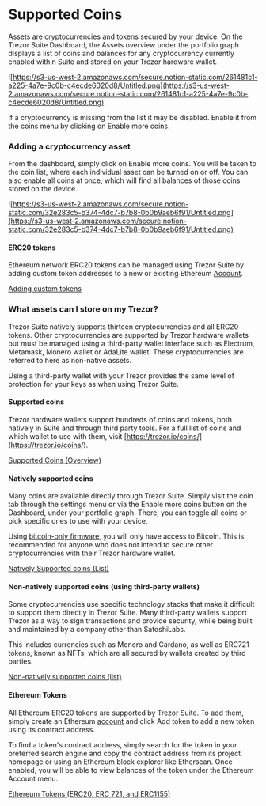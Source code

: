 # Supported Coins

Assets are cryptocurrencies and tokens secured by your device. On the Trezor Suite Dashboard, the Assets overview under the portfolio graph displays a list of coins and balances for any cryptocurrency currently enabled within Suite and stored on your Trezor hardware wallet.

![https://s3-us-west-2.amazonaws.com/secure.notion-static.com/261481c1-a225-4a7e-9c0b-c4ecde6020d8/Untitled.png](https://s3-us-west-2.amazonaws.com/secure.notion-static.com/261481c1-a225-4a7e-9c0b-c4ecde6020d8/Untitled.png)

If a cryptocurrency is missing from the list it may be disabled. Enable it from the coins menu by clicking on Enable more coins.

### Adding a cryptocurrency asset

From the dashboard, simply click on Enable more coins. You will be taken to the coin list, where each individual asset can be turned on or off. You can also enable all coins at once, which will find all balances of those coins stored on the device.

![https://s3-us-west-2.amazonaws.com/secure.notion-static.com/32e283c5-b374-4dc7-b7b8-0b0b9aeb6f91/Untitled.png](https://s3-us-west-2.amazonaws.com/secure.notion-static.com/32e283c5-b374-4dc7-b7b8-0b0b9aeb6f91/Untitled.png)

#### ERC20 tokens

Ethereum network ERC20 tokens can be managed using Trezor Suite by adding custom token addresses to a new or existing Ethereum [Account](https://www.notion.so/Accounts-60adc181cc424c90877650768cb8053d).

[Adding custom tokens](https://www.notion.so/Adding-custom-tokens-1926b51f567e4fc5a0f0eea91876cbdb)

### What assets can I store on my Trezor?

Trezor Suite natively supports thirteen cryptocurrencies and all ERC20 tokens. Other cryptocurrencies are supported by Trezor hardware wallets but must be managed using a third-party wallet interface such as Electrum, Metamask, Monero wallet or AdaLite wallet. These cryptocurrencies are referred to here as non-native assets.

Using a third-party wallet with your Trezor provides the same level of protection for your keys as when using Trezor Suite.

#### Supported coins

Trezor hardware wallets support hundreds of coins and tokens, both natively in Suite and through third party tools. For a full list of coins and which wallet to use with them, visit [https://trezor.io/coins/](https://trezor.io/coins/).

[Supported Coins \(Overview\)](https://www.notion.so/Supported-Coins-Overview-2e060d1d74204c81997b533106b89b1e)

#### Natively supported coins

Many coins are available directly through Trezor Suite. Simply visit the coin tab through the settings menu or via the Enable more coins button on the Dashboard, under your portfolio graph. There, you can toggle all coins or pick specific ones to use with your device.

Using [bitcoin-only firmware](https://shop.trezor.io/btc-only/), you will only have access to Bitcoin. This is recommended for anyone who does not intend to secure other cryptocurrencies with their Trezor hardware wallet.

[Natively Supported coins \(List\)](https://www.notion.so/Natively-Supported-coins-List-9f47fa6526b944eaa28a6201a2d5131b)

#### Non-natively supported coins \(using third-party wallets\)

Some cryptocurrencies use specific technology stacks that make it difficult to support them directly in Trezor Suite. Many third-party wallets support Trezor as a way to sign transactions and provide security, while being built and maintained by a company other than SatoshiLabs.

This includes currencies such as Monero and Cardano, as well as ERC721 tokens, known as NFTs, which are all secured by wallets created by third parties.

[Non-natively supported coins \(list\)](https://www.notion.so/Non-natively-supported-coins-list-4e3ecb7288dd4311a17289bd52fb8633)

#### Ethereum Tokens

All Ethereum ERC20 tokens are supported by Trezor Suite. To add them, simply create an Ethereum [account](https://www.notion.so/Accounts-60adc181cc424c90877650768cb8053d) and click Add token to add a new token using its contract address.

To find a token's contract address, simply search for the token in your preferred search engine and copy the contract address from its project homepage or using an Ethereum block explorer like Etherscan. Once enabled, you will be able to view balances of the token under the Ethereum Account menu.

[Ethereum Tokens \(ERC20, ERC 721, and ERC1155\)](https://www.notion.so/Ethereum-Tokens-ERC20-ERC-721-and-ERC1155-7cea11646ad2485c85faf6dad63758f9)

